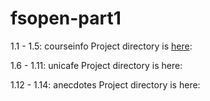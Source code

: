 # fsopen-part1
1.1 - 1.5: courseinfo
Project directory is [here](https://github.com/Pablo-fp/fsopen-part1/tree/main/1.1%20-%201.5%3A%20courseinfo):

1.6 - 1.11: unicafe
Project directory is here:

1.12 - 1.14: anecdotes
Project directory is here:

